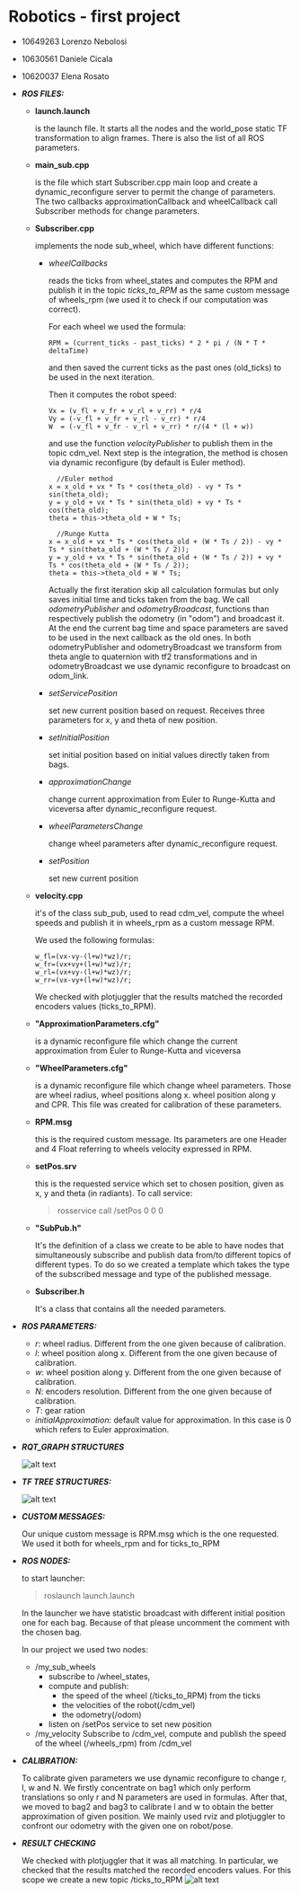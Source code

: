 # Robotics - first project

- 10649263 Lorenzo Nebolosi
- 10630561 Daniele Cicala
- 10620037 Elena Rosato


- ***ROS FILES:***

  - **launch.launch** 

    is the launch file. It starts all the nodes and the world_pose static TF transformation to align frames.
    There is also the list of all ROS parameters.

  - **main_sub.cpp** 

    is the file which start Subscriber.cpp main loop and create a dynamic_reconfigure server to permit the change of parameters.
    The two callbacks approximationCallback and wheelCallback call Subscriber methods for change parameters.

  - **Subscriber.cpp** 
  
    implements the node sub_wheel, which have different functions: 
    - *wheelCallbacks* 
      
      reads the ticks from wheel_states and computes the RPM and publish it in the topic *ticks_to_RPM* as the same custom message of wheels_rpm (we used it to check if our computation was correct). 
  
        For each wheel we used the formula:
        
          RPM = (current_ticks - past_ticks) * 2 * pi / (N * T * deltaTime) 
            
        and then saved the current ticks as the past ones (old_ticks) to be used in the next iteration. 
        
        Then it computes the robot speed:
              
          Vx = (v_fl + v_fr + v_rl + v_rr) * r/4
          Vy = (-v_fl + v_fr + v_rl - v_rr) * r/4
          W  = (-v_fl + v_fr - v_rl + v_rr) * r/(4 * (l + w))
  
        and use the function *velocityPublisher* to publish them in the topic cdm_vel.
        Next step is the integration, the method is chosen via dynamic reconfigure (by default is Euler method).
        
            //Euler method
          x = x_old + vx * Ts * cos(theta_old) - vy * Ts * sin(theta_old);
          y = y_old + vx * Ts * sin(theta_old) + vy * Ts * cos(theta_old);
          theta = this->theta_old + W * Ts;
    
            //Runge Kutta
          x = x_old + vx * Ts * cos(theta_old + (W * Ts / 2)) - vy * Ts * sin(theta_old + (W * Ts / 2));
          y = y_old + vx * Ts * sin(theta_old + (W * Ts / 2)) + vy * Ts * cos(theta_old + (W * Ts / 2));
          theta = this->theta_old + W * Ts;
         Actually the first iteration skip all calculation formulas but only saves initial time and ticks taken from the bag.
         We call *odometryPublisher* and *odometryBroadcast*, functions than respectively publish the odometry (in "odom") and broadcast it.
         At the end the current bag time and space parameters are saved to be used in the next callback as the old ones.
         In both odometryPublisher and odometryBroadcast we transform from theta angle to quaternion with tf2 transformations 
         and in odometryBroadcast we use dynamic reconfigure to broadcast on odom_link.
    - *setServicePosition*
            
       set new current position based on request. Receives three parameters for x, y and theta of new position. 
        
    - *setInitialPosition* 
        
       set initial position based on initial values directly taken from bags.

    - *approximationChange*
    
      change current approximation from Euler to Runge-Kutta and viceversa after dynamic_reconfigure request.
       
    - *wheelParametersChange*
      
      change wheel parameters after dynamic_reconfigure request.
        
    - *setPosition*
        
      set new current position

  - **velocity.cpp** 
  
    it's of the class sub_pub, used to read cdm_vel, compute the wheel speeds and publish it in wheels_rpm as a custom message RPM.
    
    We used the following formulas:
   
        w_fl=(vx-vy-(l+w)*wz)/r;
        w_fr=(vx+vy+(l+w)*wz)/r;
        w_rl=(vx+vy-(l+w)*wz)/r;
        w_rr=(vx-vy+(l+w)*wz)/r;

    We checked with plotjuggler that the results matched the recorded encoders values (ticks_to_RPM).

  - **"ApproximationParameters.cfg"**

    is a dynamic reconfigure file which change the current approximation from Euler to Runge-Kutta and viceversa

  - **"WheelParameters.cfg"**

    is a dynamic reconfigure file which change wheel parameters. Those are wheel radius, wheel positions along x.
    wheel position along y and CPR. This file was created for calibration of these parameters.

  - **RPM.msg**

    this is the required custom message. Its parameters are one Header and 4 Float referring to wheels velocity
    expressed in RPM.

  - **setPos.srv**

    this is the requested service which set to chosen position, given as x, y and theta (in radiants).
    To call service:
    > rosservice call /setPos 0 0 0

  - **"SubPub.h"** 

    It's the definition of a class we create to be able to have nodes that simultaneously subscribe and publish data from/to different topics of different types. To do so we created a template which takes the type of the subscribed message and type of the published message.

  - **Subscriber.h** 

    It's a class that contains all the needed parameters.
    


- ***ROS PARAMETERS:***
  - *r*: wheel radius. Different from the one given because of calibration.
  - *l*: wheel position along x. Different from the one given because of calibration.
  - *w*: wheel position along y. Different from the one given because of calibration.
  - *N*: encoders resolution. Different from the one given because of calibration.
  - *T*: gear ration
  - *initialApproximation*: default value for approximation. In this case is 0 which refers to Euler approximation.


- ***RQT_GRAPH STRUCTURES***

  ![alt text](rqt_graph.png)

  
- ***TF TREE STRUCTURES:***

  ![alt text](frames.png)


- ***CUSTOM MESSAGES:***

  Our unique custom message is RPM.msg which is the one requested.
  We used it both for wheels_rpm and for ticks_to_RPM


- ***ROS NODES:***

  to start launcher:
  > roslaunch launch.launch
 
  In the launcher we have statistic broadcast with different initial position one for each bag. 
  Because of that please uncomment the comment with the chosen bag.

  In our project we used two nodes:
  - /my_sub_wheels           
    - subscribe to /wheel_states,
    - compute and publish:
      - the speed of the wheel (/ticks_to_RPM) from the ticks
      - the velocities of the robot(/cdm_vel) 
      - the odometry(/odom)
    - listen on /setPos service to set new position
  - /my_velocity
    Subscribe to /cdm_vel, compute and publish the speed of the wheel (/wheels_rpm) from /cdm_vel


- ***CALIBRATION:*** 

  To calibrate given parameters we use dynamic reconfigure to change r, l, w and N.
  We firstly concentrate on bag1 which only perform translations so only r and N parameters are used in formulas. 
  After that, we moved to bag2 and bag3 to calibrate l and w to obtain the better approximation of given position.
  We mainly used rviz and plotjuggler to confront our odometry with the given one on robot/pose.

- ***RESULT CHECKING***

  We checked with plotjuggler that it was all matching. In particular, we checked that the results matched the recorded encoders values.
  For this scope we create a new topic /ticks_to_RPM
  ![alt text](plotjuggler.png)

